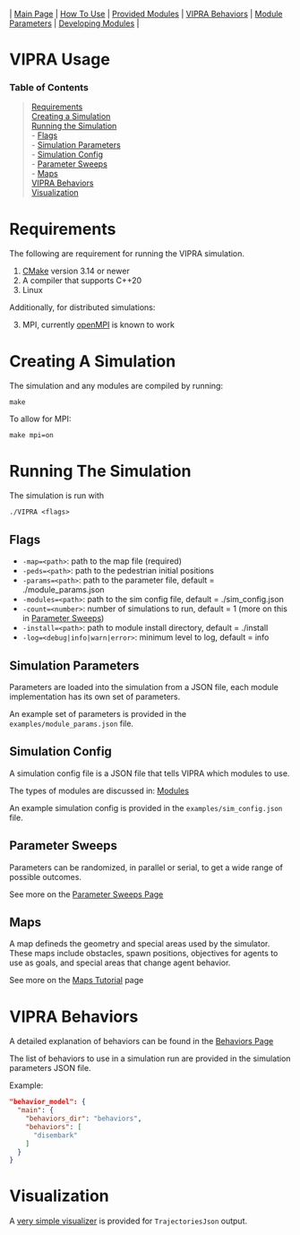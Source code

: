 
| [Main Page](../../docs.md) | [How To Use](usage.md) | [Provided Modules](base_modules.md) | [VIPRA Behaviors](behaviors/behaviors.md) | [Module Parameters](parameters.md) | [Developing Modules](../developers/overview.md) |

# VIPRA Usage

### Table of Contents
> [Requirements](#requirements)  
[Creating a Simulation](#creating-a-simulation)  
[Running the Simulation](#running-the-simulation)    
\- [Flags](#flags)   
\- [Simulation Parameters](#simulation-parameters)   
\- [Simulation Config](#simulation-config)   
\- [Parameter Sweeps](#parameter-sweeps)   
\- [Maps](#maps)   
[VIPRA Behaviors](#vipra-behaviors)   
[Visualization](#visualization)   

# Requirements

The following are requirement for running the VIPRA simulation.

1. [CMake](https://cmake.org/download/) version 3.14 or newer
2. A compiler that supports C++20
3. Linux

Additionally, for distributed simulations:

3. MPI, currently [openMPI](https://www.open-mpi.org/software/ompi/v5.0/) is known to work

# Creating A Simulation

The simulation and any modules are compiled by running:
```
make
```

To allow for MPI:
```
make mpi=on
```

# Running The Simulation

The simulation is run with
```
./VIPRA <flags>
```

## Flags

- `-map=<path>`: path to the map file (required)
- `-peds=<path>`: path to the pedestrian initial positions
- `-params=<path>`: path to the parameter file, default = ./module_params.json
- `-modules=<path>`: path to the sim config file, default = ./sim_config.json
- `-count=<number>`: number of simulations to run, default = 1 (more on this in [Parameter Sweeps](parameter_sweeps.md))
- `-install=<path>`: path to module install directory, default = ./install
- `-log=<debug|info|warn|error>`: minimum level to log, default = info

## Simulation Parameters

Parameters are loaded into the simulation from a JSON file, each module implementation has its own set of parameters.

An example set of parameters is provided in the `examples/module_params.json` file.

## Simulation Config

A simulation config file is a JSON file that tells VIPRA which modules to use.

The types of modules are discussed in: [Modules](modules.md)

An example simulation config is provided in the `examples/sim_config.json` file.

## Parameter Sweeps

Parameters can be randomized, in parallel or serial, to get a wide range of possible outcomes.

See more on the [Parameter Sweeps Page](parameter_sweeps.md)

## Maps

A map defineds the geometry and special areas used by the simulator. These maps include obstacles, spawn positions, objectives for agents to use as goals, and special areas that change agent behavior. 

See more on the [Maps Tutorial](maps/maps_tutorial.md) page

# VIPRA Behaviors

A detailed explanation of behaviors can be found in the [Behaviors Page](behaviors/behaviors.md)

The list of behaviors to use in a simulation run are provided in the simulation parameters JSON file.

Example:
```JSON
"behavior_model": {
  "main": {
    "behaviors_dir": "behaviors",
    "behaviors": [
      "disembark"
    ]
  }
}
```

# Visualization

A [very simple visualizer](tools/visualizer.md) is provided for `TrajectoriesJson` output.